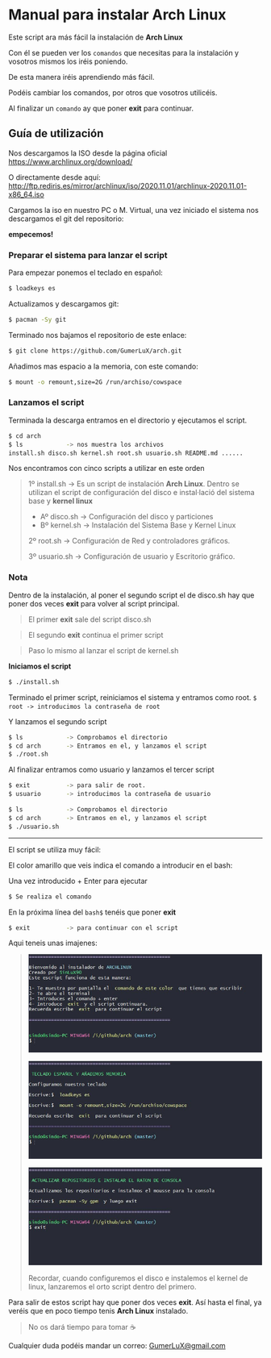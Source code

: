 # Manual para instalar Arch Linux

Este script ara más fácil la instalación de **Arch Linux**

Con él se pueden ver los `comandos` que necesitas para la instalación y vosotros mismos los iréis poniendo.

De esta manera iréis aprendiendo más fácil.

Podéis cambiar los comandos, por otros que vosotros utilicéis.

Al finalizar un `comando` ay que poner **exit** para continuar.

## Guía de utilización

Nos descargamos la ISO desde la página oficial https://www.archlinux.org/download/

O directamente desde aquí: http://ftp.rediris.es/mirror/archlinux/iso/2020.11.01/archlinux-2020.11.01-x86_64.iso

Cargamos la iso en nuestro PC o M. Virtual, una vez iniciado el sistema nos descargamos el git del repositorio:

**empecemos!**

### Preparar el sistema para lanzar el script

Para empezar ponemos el teclado en español:

```sh
$ loadkeys es
```

Actualizamos y descargamos git:

```sh
$ pacman -Sy git
```

Terminado nos bajamos el repositorio de este enlace:

```sh
$ git clone https://github.com/GumerLuX/arch.git
```

Añadimos mas espacio a la memoria, con este comando:

```sh
$ mount -o remount,size=2G /run/archiso/cowspace
```

### Lanzamos el script

Terminada la descarga entramos en el directorio y ejecutamos el script.

```sh
$ cd arch
$ ls			-> nos muestra los archivos
install.sh disco.sh kernel.sh root.sh usuario.sh README.md ......
```

Nos encontramos con cinco scripts a utilizar en este orden

> 1º install.sh -> Es un script de instalación **Arch Linux**. Dentro se utilizan el script de configuración del disco e instal·lació del sistema base y **kernel linux**
>
> - Aº disco.sh -> Configuración del disco y particiones
> - Bº kernel.sh -> Instalación del Sistema Base y Kernel Linux
>
> 2º root.sh -> Configuración de Red y controladores gráficos.
>
> 3º usuario.sh -> Configuración de usuario y Escritorio gráfico.

### Nota

Dentro de la instalación, al poner el segundo script el de disco.sh hay que poner dos veces **exit** para volver al script principal.

> El primer **exit** sale del script disco.sh

> El segundo **exit** continua el primer script

> Paso lo mismo al lanzar el script de kernel.sh

**Iniciamos el script**

```sh
$ ./install.sh
```

Terminado el primer script, reiniciamos el sistema y entramos como root.
`$ root -> introducimos la contraseña de root`

Y lanzamos el segundo script

```sh
$ ls			-> Comprobamos el directorio
$ cd arch 		-> Entramos en el, y lanzamos el script
$ ./root.sh
```

Al finalizar entramos como usuario y lanzamos el tercer script

```sh
$ exit			-> para salir de root.
$ usuario		-> introducimos la contraseña de usuario
```

```sh
$ ls			-> Comprobamos el directorio
$ cd arch		-> Entramos en el, y lanzamos el script
$ ./usuario.sh
```

---

El script se utiliza muy fácil:

El color amarillo que veis indica el comando a introducir en el bash:

Una vez introducido + Enter para ejecutar

```sh
$ Se realiza el comando
```

En la próxima línea del `bash$` tenéis que poner **exit**

```sh
$ exit			-> para continuar con el script
```

Aqui teneis unas imajenes:

> ![Inicio del escrpt](https://github.com/GumerLuX/arch/blob/master/images/cmd1.jpg)
>
> ![Inicio del escrpt](https://github.com/GumerLuX/arch/blob/master/images/cmd2.jpg)
>
> ![Inicio del escrpt](https://github.com/GumerLuX/arch/blob/master/images/cmd3.jpg)
>
> Recordar, cuando configuremos el disco e instalemos el kernel de linux, lanzaremos el orto script dentro del primero.

Para salir de estos script hay que poner dos veces **exit**.
Así hasta el final, ya veréis que en poco tiempo tenis **Arch Linux** instalado.

> No os dará tiempo para tomar :coffee:

Cualquier duda podéis mandar un correo: GumerLuX@gmail.com
